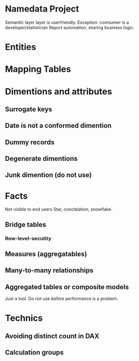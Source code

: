 # Namedata Project

Semantic layer layer is userfriendly. 
Exception: comsumer is a developer/statistician
Report automation, sharing business logic.

# Entities

# Mapping Tables

# Dimentions and attributes

## Surrogate keys
## Date is not a conformed dimention
## Dummy records

## Degenerate dimentions

## Junk dimention (do not use)

# Facts

Not visible to end users
Star, conctelation, snowflake.

## Bridge tables

### Row-level-secutity

## Measures (aggregatables)

## Many-to-many relationships

## Aggregated tables or composite models

Just a tool. Do not use before performance is a problem.

# Technics
## Avoiding distinct count in DAX
## Calculation groups

